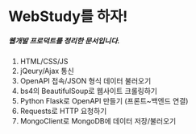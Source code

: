 # WebStudy를 하자!

##### 웹개발 프로덕트를 정리한 문서입니다.

1. HTML/CSS/JS
2. jQeury/Ajax 통신
3. OpenAPI 접속/JSON 형식 데이터 불러오기
4. bs4의 BeautifulSoup로 웹사이트 크롤링하기
5. Python Flask로 OpenAPI 만들기 (프론트~백엔드 연결)
6. Requests로 HTTP 요청하기
7. MongoClient로 MongoDB에 데이터 저장/불러오기
